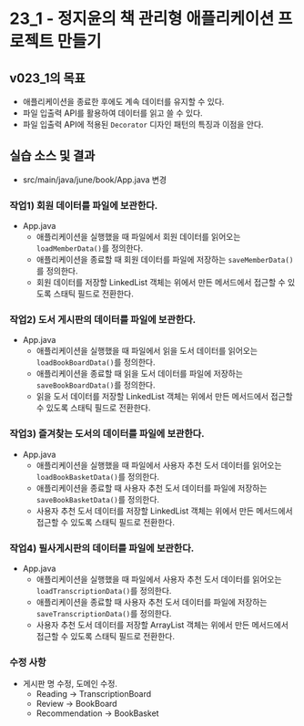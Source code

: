 # 23_1 - 정지윤의 책 관리형 애플리케이션 프로젝트 만들기

## v023_1의 목표

- 애플리케이션을 종료한 후에도 계속 데이터를 유지할 수 있다.
- 파일 입출력 API를 활용하여 데이터를 읽고 쓸 수 있다.
- 파일 입출력 API에 적용된 `Decorator` 디자인 패턴의 특징과 이점을 안다.

## 실습 소스 및 결과

- src/main/java/june/book/App.java 변경


### 작업1) 회원 데이터를 파일에 보관한다.

- App.java
    - 애플리케이션을 실행했을 때 파일에서 회원 데이터를 읽어오는 `loadMemberData()`를 정의한다.
    - 애플리케이션을 종료할 때 회원 데이터를 파일에 저장하는 `saveMemberData()`를 정의한다.
    - 회원 데이터를 저장할 LinkedList 객체는 위에서 만든 메서드에서 접근할 수 있도록 스태틱 필드로 전환한다.

### 작업2) 도서 게시판의 데이터를 파일에 보관한다.

- App.java
    - 애플리케이션을 실행했을 때 파일에서 읽을 도서 데이터를 읽어오는 `loadBookBoardData()`를 정의한다.
    - 애플리케이션을 종료할 때 읽을 도서 데이터를 파일에 저장하는 `saveBookBoardData()`를 정의한다.
    - 읽을 도서 데이터를 저장할 LinkedList 객체는 위에서 만든 메서드에서 접근할 수 있도록 스태틱 필드로 전환한다.

### 작업3) 즐겨찾는 도서의 데이터를 파일에 보관한다.

- App.java
    - 애플리케이션을 실행했을 때 파일에서 사용자 추천 도서 데이터를 읽어오는 `loadBookBasketData()`를 정의한다.
    - 애플리케이션을 종료할 때 사용자 추천 도서 데이터를 파일에 저장하는 `saveBookBasketData()`를 정의한다.
    - 사용자 추천 도서 데이터를 저장할 LinkedList 객체는 위에서 만든 메서드에서 접근할 수 있도록 스태틱 필드로 전환한다.

### 작업4) 필사게시판의 데이터를 파일에 보관한다.

- App.java
    - 애플리케이션을 실행했을 때 파일에서 사용자 추천 도서 데이터를 읽어오는 `loadTranscriptionData()`를 정의한다.
    - 애플리케이션을 종료할 때 사용자 추천 도서 데이터를 파일에 저장하는 `saveTranscriptionData()`를 정의한다.
    - 사용자 추천 도서 데이터를 저장할 ArrayList 객체는 위에서 만든 메서드에서 접근할 수 있도록 스태틱 필드로 전환한다.

### 수정 사항
- 게시판 명 수정, 도메인 수정.
    - Reading -> TranscriptionBoard
    - Review -> BookBoard
    - Recommendation -> BookBasket
 
